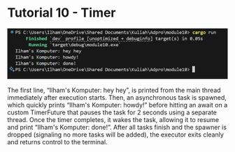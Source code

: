 # Tutorial 10 - Timer

![img](/img/image.png)

The first line, “Ilham's Komputer: hey hey”, is printed from the main thread immediately after execution starts. Then, an asynchronous task is spawned, which quickly prints “Ilham's Komputer: howdy!” before hitting an await on a custom TimerFuture that pauses the task for 2 seconds using a separate thread. Once the timer completes, it wakes the task, allowing it to resume and print “Ilham's Komputer: done!”. After all tasks finish and the spawner is dropped (signaling no more tasks will be added), the executor exits cleanly and returns control to the terminal.







